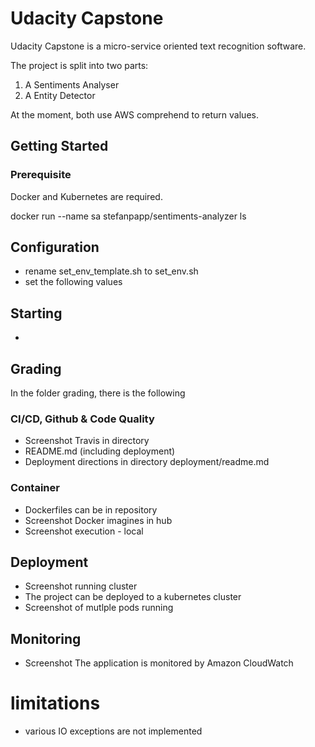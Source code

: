 # Udacity Capstone
Udacity Capstone is a micro-service oriented text recognition software.

The project is split into two parts:
1. A Sentiments Analyser
2. A Entity Detector

At the moment, both use AWS comprehend to return values.

## Getting Started
### Prerequisite
Docker and Kubernetes are required.

docker run --name sa stefanpapp/sentiments-analyzer ls

## Configuration
* rename set_env_template.sh to set_env.sh
* set the following values

## Starting
*

## Grading
In the folder grading, there is the following

### CI/CD, Github & Code Quality
* Screenshot Travis in directory
* README.md (including deployment)
* Deployment directions in directory deployment/readme.md

### Container
* Dockerfiles can be in repository
* Screenshot Docker imagines in hub
* Screenshot execution - local

## Deployment
* Screenshot running cluster
* The project can be deployed to a kubernetes cluster
* Screenshot of mutlple pods running

## Monitoring
* Screenshot The application is monitored by Amazon CloudWatch

# limitations
* various IO exceptions are not implemented
